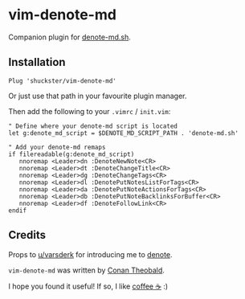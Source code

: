 # vim-denote-md

Companion plugin for [denote-md.sh](https://github.com/shuckster/denote-md).

## Installation

```vim
Plug 'shuckster/vim-denote-md'
```

Or just use that path in your favourite plugin manager.

Then add the following to your `.vimrc` / `init.vim`:

```vim
" Define where your denote-md script is located
let g:denote_md_script = $DENOTE_MD_SCRIPT_PATH . 'denote-md.sh'

" Add your denote-md remaps
if filereadable(g:denote_md_script)
   nnoremap <Leader>dn :DenoteNewNote<CR>
   nnoremap <Leader>dt :DenoteChangeTitle<CR>
   nnoremap <Leader>dg :DenoteChangeTags<CR>
   nnoremap <Leader>dl :DenotePutNotesListForTags<CR>
   nnoremap <Leader>da :DenotePutNoteActionsForTags<CR>
   nnoremap <Leader>db :DenotePutNoteBacklinksForBuffer<CR>
   nnoremap <Leader>df :DenoteFollowLink<CR>
endif
```

## Credits

Props to
[u/varsderk](https://www.reddit.com/r/vim/comments/17vm4i8/re_denote_for_vim_fineill_make_a_crappy_version/)
for introducing me to [denote](https://protesilaos.com/emacs/denote).

`vim-denote-md` was written by [Conan Theobald](https://github.com/shuckster/).

I hope you found it useful! If so, I like [coffee ☕️](https://www.buymeacoffee.com/shuckster) :)
